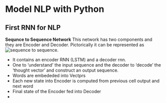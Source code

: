 
# Model NLP with Python

## First RNN for NLP

**Sequnce to Sequence Network**
This network has two components and they are Encoder and Decoder. Pictorically it can be represented as ![sequence to sequence](https://miro.medium.com/max/3170/1*sO-SP58T4brE9EHazHSeGA.png).

- It contains an encoder RNN (LSTM) and a decoder rnn. 
- One to ‘understand’ the input sequence and the decoder to ‘decode’ the ‘thought vector’ and construct an output sequence.
- Words are embededed into Vectprs
- Each new state into Encoder is computed from previous cell output and next word
- Final state of the Encoder fed into Decoder
- 
